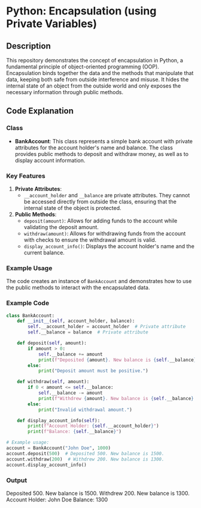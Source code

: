 # Python: Encapsulation (using Private Variables)

## Description

This repository demonstrates the concept of encapsulation in Python, a fundamental principle of object-oriented programming (OOP). Encapsulation binds together the data and the methods that manipulate that data, keeping both safe from outside interference and misuse. It hides the internal state of an object from the outside world and only exposes the necessary information through public methods.

## Code Explanation

### Class

- **BankAccount**: This class represents a simple bank account with private attributes for the account holder's name and balance. The class provides public methods to deposit and withdraw money, as well as to display account information.

### Key Features

1. **Private Attributes**:
   - `__account_holder` and `__balance` are private attributes. They cannot be accessed directly from outside the class, ensuring that the internal state of the object is protected.
2. **Public Methods**:
   - `deposit(amount)`: Allows for adding funds to the account while validating the deposit amount.
   - `withdraw(amount)`: Allows for withdrawing funds from the account with checks to ensure the withdrawal amount is valid.
   - `display_account_info()`: Displays the account holder's name and the current balance.

### Example Usage

The code creates an instance of `BankAccount` and demonstrates how to use the public methods to interact with the encapsulated data.

### Example Code

```python
class BankAccount:
    def __init__(self, account_holder, balance):
        self.__account_holder = account_holder  # Private attribute
        self.__balance = balance  # Private attribute

    def deposit(self, amount):
        if amount > 0:
            self.__balance += amount
            print(f"Deposited {amount}. New balance is {self.__balance}.")
        else:
            print("Deposit amount must be positive.")

    def withdraw(self, amount):
        if 0 < amount <= self.__balance:
            self.__balance -= amount
            print(f"Withdrew {amount}. New balance is {self.__balance}.")
        else:
            print("Invalid withdrawal amount.")

    def display_account_info(self):
        print(f"Account Holder: {self.__account_holder}")
        print(f"Balance: {self.__balance}")

# Example usage:
account = BankAccount("John Doe", 1000)
account.deposit(500)  # Deposited 500. New balance is 1500.
account.withdraw(200)  # Withdrew 200. New balance is 1300.
account.display_account_info()
```

### Output

Deposited 500. New balance is 1500.
Withdrew 200. New balance is 1300.
Account Holder: John Doe
Balance: 1300
